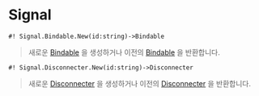 # Signal

`#! Signal.Bindable.New(id:string)->Bindable`  
> 새로운 [Bindable](./bindable) 을 생성하거나 이전의 [Bindable](./bindable) 을 반환합니다.

`#! Signal.Disconnecter.New(id:string)->Disconnecter`  
> 새로운 [Disconnecter](./disconnecter) 을 생성하거나 이전의 [Disconnecter](./disconnecter) 을 반환합니다.
